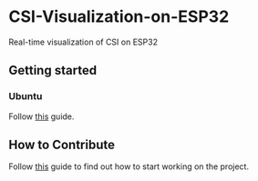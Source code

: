 # CSI-Visualization-on-ESP32
Real-time visualization of CSI on ESP32

## Getting started
### Ubuntu
Follow [this](https://www.bordergate.co.uk/configuring-an-esp32-in-ubuntu-22-04/) guide.

## How to Contribute
Follow [this](CONTRIBUTING.md) guide to find out how to start working on the project.
